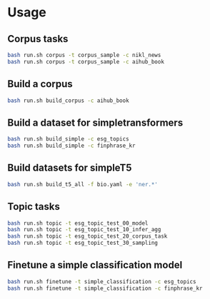 # Usage

## Corpus tasks

```bash
bash run.sh corpus -t corpus_sample -c nikl_news 
bash run.sh corpus -t corpus_sample -c aihub_book
```

## Build a corpus

```bash
bash run.sh build_corpus -c aihub_book
```
## Build a dataset for simpletransformers

```bash
bash run.sh build_simple -c esg_topics
bash run.sh build_simple -c finphrase_kr
```

## Build datasets for simpleT5

```bash
bash run.sh build_t5_all -f bio.yaml -e 'ner.*'
```

## Topic tasks

```bash
bash run.sh topic -t esg_topic_test_00_model
bash run.sh topic -t esg_topic_test_10_infer_agg
bash run.sh topic -t esg_topic_test_20_corpus_task
bash run.sh topic -t esg_topic_test_30_sampling
```

## Finetune a simple classification model

```bash
bash run.sh finetune -t simple_classification -c esg_topics 
bash run.sh finetune -t simple_classification -c finphrase_kr
```